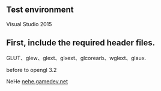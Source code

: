 ## Test environment  

Visual Studio 2015  

## First, include the required header files.  

GLUT、glew、glext、glxext、glcorearb、wglext、glaux.

before to opengl 3.2

NeHe [nehe.gamedev.net](nehe.gamedev.net)

